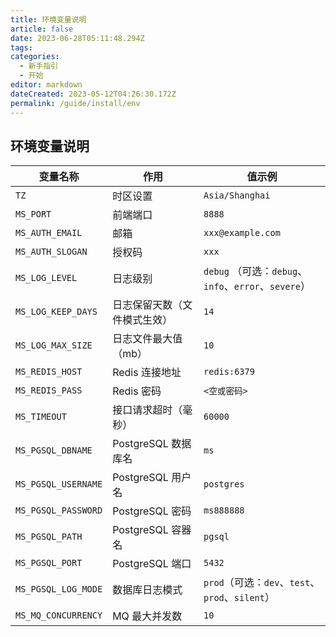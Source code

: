 ```yaml
---
title: 环境变量说明
article: false
date: 2023-06-28T05:11:48.294Z
tags:
categories:
  - 新手指引
  - 开始
editor: markdown
dateCreated: 2023-05-12T04:26:30.172Z
permalink: /guide/install/env
---
```


## 环境变量说明

| 变量名称                | 作用              | 值示例                                          |
|---------------------|-----------------|----------------------------------------------|
| `TZ`                | 时区设置            | `Asia/Shanghai`                              |
| `MS_PORT`           | 前端端口            | `8888`                                       |
| `MS_AUTH_EMAIL`     | 邮箱              | `xxx@example.com`                            |
| `MS_AUTH_SLOGAN`    | 授权码             | `xxx`                                        |
| `MS_LOG_LEVEL`      | 日志级别            | `debug` （可选：`debug`、`info`、`error`、`severe`） |
| `MS_LOG_KEEP_DAYS`  | 日志保留天数（文件模式生效）  | `14`                                         |
| `MS_LOG_MAX_SIZE`   | 日志文件最大值（mb）     | `10`                                         |
| `MS_REDIS_HOST`     | Redis 连接地址      | `redis:6379`                                 |
| `MS_REDIS_PASS`     | Redis 密码        | `<空或密码>`                                     |
| `MS_TIMEOUT`        | 接口请求超时（毫秒）      | `60000`                                      |
| `MS_PGSQL_DBNAME`   | PostgreSQL 数据库名 | `ms`                                         |
| `MS_PGSQL_USERNAME` | PostgreSQL 用户名  | `postgres`                                   |
| `MS_PGSQL_PASSWORD` | PostgreSQL 密码   | `ms888888`                                   |
| `MS_PGSQL_PATH`     | PostgreSQL 容器名  | `pgsql`                                      |
| `MS_PGSQL_PORT`     | PostgreSQL 端口   | `5432`                                       |
| `MS_PGSQL_LOG_MODE` | 数据库日志模式         | `prod`（可选：`dev`、`test`、`prod`、`silent`）      |
| `MS_MQ_CONCURRENCY` | MQ 最大并发数        | `10`                                         |
